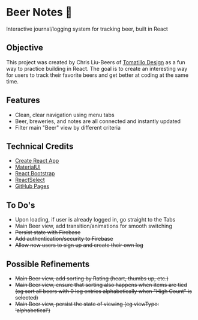 # Beer Notes 🍺

Interactive journal/logging system for tracking beer, built in React

## Objective

This project was created by Chris Liu-Beers of [Tomatillo Design](http://www.tomatillodesign.com) as a fun way to practice building in React. The goal is to create an interesting way for users to track their favorite beers and get better at coding at the same time.

## Features

- Clean, clear navigation using menu tabs
- Beer, breweries, and notes are all connected and instantly updated
- Filter main "Beer" view by different criteria

## Technical Credits

- [Create React App](https://github.com/facebook/create-react-app)
- [MaterialUI](https://material-ui.com/)
- [React Bootstrap](https://react-bootstrap.github.io/)
- [ReactSelect](https://react-select.com/home)
- [GitHub Pages](https://github.com/gitname/react-gh-pages)

## To Do's

- Upon loading, if user is already logged in, go straight to the Tabs
- Main Beer view, add transition/animations for smooth switching
- ~~Persist state with Firebase~~
- ~~Add authentication/security to Firebase~~
- ~~Allow new users to sign up and create their own log~~

## Possible Refinements

- ~~Main Beer view, add sorting by Rating (heart, thumbs up, etc.)~~
- ~~Main Beer view, ensure that sorting also happens when items are tied (eg sort all beers with 0 log entries alphabetically when "High Count" is selected)~~
- ~~Main Beer view, persist the state of viewing (eg viewType: 'alphabetical')~~
